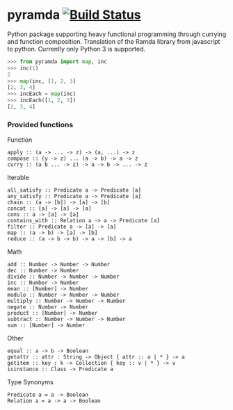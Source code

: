 # pyramda [![Build Status](https://travis-ci.org/jackfirth/pyramda.svg?branch=master)](https://travis-ci.org/jackfirth/pyramda)
Python package supporting heavy functional programming through currying and function composition. Translation of the Ramda library from javascript to python. Currently only Python 3 is supported.

```python
>>> from pyramda import map, inc
>>> inc(1)
2
>>> map(inc, [1, 2, 3]
[2, 3, 4]
>>> incEach = map(inc)
>>> incEach([1, 2, 3])
[2, 3, 4]
```

### Provided functions

Function

```
apply :: (a -> ... -> z) -> (a, ...) -> z
compose :: (y -> z) ... (a -> b) -> a -> z
curry :: (a b ... -> z) -> a -> b -> ... -> z
```

Iterable

```
all_satisfy :: Predicate a -> Predicate [a]
any_satisfy :: Predicate a -> Predicate [a]
chain :: (a -> [b]) -> [a] -> [b]
concat :: [a] -> [a] -> [a]
cons :: a -> [a] -> [a]
contains_with :: Relation a -> a -> Predicate [a]
filter :: Predicate a -> [a] -> [a]
map :: (a -> b) -> [a] -> [b]
reduce :: (a -> b -> b) -> a -> [b] -> a
```

Math

```
add :: Number -> Number -> Number
dec :: Number -> Number
divide :: Number -> Number -> Number
inc :: Number -> Number
mean :: [Number] -> Number
modulo :: Number -> Number -> Number
multiply :: Number -> Number -> Number
negate :: Number -> Number
product :: [Number] -> Number
subtract :: Number -> Number -> Number
sum :: [Number] -> Number
```

Other

```
equal :: a -> b -> Boolean
getattr :: attr : String -> Object { attr :: a | * } -> a
getitem :: key : k -> Collection { key :: v | * } -> v
isinstance :: Class -> Predicate a
```

Type Synonyms

```
Predicate a = a -> Boolean
Relation a = a -> a -> Boolean
```
